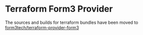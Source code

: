 # Terraform Form3 Provider

The sources and builds for terraform bundles have been moved to [form3tech/terraform-provider-form3](https://github.com/form3tech/terraform-provider-form3)
